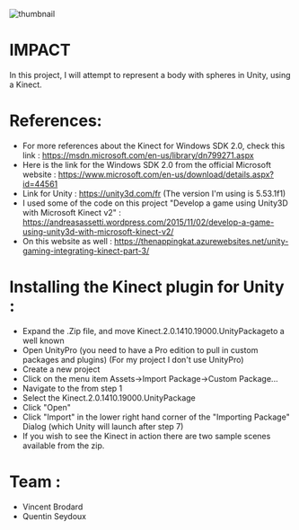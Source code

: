 ![thumbnail](https://user-images.githubusercontent.com/5373281/27083769-e892fbce-5049-11e7-8ff0-b20675111cac.PNG)

# IMPACT
In this project, I will attempt to represent a body with spheres in Unity, using a Kinect.
# References:
- For more references about the Kinect for Windows SDK 2.0, check this link : https://msdn.microsoft.com/en-us/library/dn799271.aspx
- Here is the link for the Windows SDK 2.0 from the official Microsoft website : https://www.microsoft.com/en-us/download/details.aspx?id=44561
- Link for Unity : https://unity3d.com/fr (The version I'm using is 5.53.1f1)
- I used some of the code on this project "Develop a game using Unity3D with Microsoft Kinect v2" : https://andreasassetti.wordpress.com/2015/11/02/develop-a-game-using-unity3d-with-microsoft-kinect-v2/
- On this website as well : https://thenappingkat.azurewebsites.net/unity-gaming-integrating-kinect-part-3/

# Installing the Kinect plugin for Unity :
- Expand the .Zip file, and move Kinect.2.0.1410.19000.UnityPackageto a well known <location>
- Open UnityPro (you need to have a Pro edition to pull in custom packages and plugins) (For my project I don't use UnityPro)
- Create a new project
- Click on the menu item Assets->Import Package->Custom Package...
- Navigate to the <location> from step 1
- Select the Kinect.2.0.1410.19000.UnityPackage
- Click "Open"
- Click "Import" in the lower right hand corner of the "Importing Package" Dialog (which Unity will launch after step 7)
- If you wish to see the Kinect in action there are two sample scenes available from the zip.

# Team :
- Vincent Brodard 
- Quentin Seydoux
